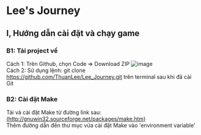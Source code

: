 # Lee's Journey

## I, Hướng dẫn cài đặt và chạy game
  ### B1: Tải project về
  Cách 1: Trên Github, chọn Code => Download ZIP
  ![image](https://user-images.githubusercontent.com/100220743/169698748-5f7a8c92-6025-4a1a-badb-790e85227a61.png)  
  Cách 2: Sử dụng lệnh: git clone https://github.com/ThuanLee/Lee_Journey.git trên terminal sau khi đã cài Git  
  ### B2: Cài đặt Make
  Tải và cài đặt Make từ đường link sau: [(http://gnuwin32.sourceforge.net/packages/make.htm)](http://gnuwin32.sourceforge.net/packages/make.htm)  
  Thêm đường dẫn đến thư mục vừa cài đặt Make vào 'environment variable'
    
    
